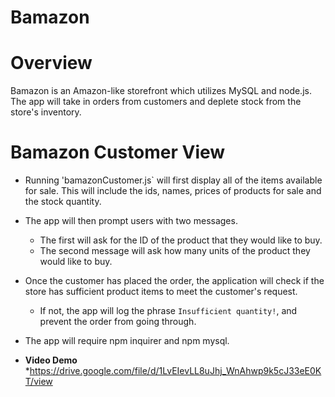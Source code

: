 # Bamazon

# Overview

Bamazon is an Amazon-like storefront which utilizes MySQL and node.js. The app will take in orders from customers and deplete stock from the store's inventory.

# Bamazon Customer View 
* Running 'bamazonCustomer.js` will first display all of the items available for sale. This will include the ids, names, prices of products for sale and the stock quantity.

* The app will then prompt users with two messages.

   * The first will ask for the ID of the product that they would like to buy.
   * The second message will ask how many units of the product they would like to buy.

* Once the customer has placed the order, the application will check if the store has sufficient product items to meet the customer's request.

   * If not, the app will log the phrase `Insufficient quantity!`, and prevent the order from going through.

* The app will require npm inquirer and npm mysql.

* **Video Demo**
*https://drive.google.com/file/d/1LvEIevLL8uJhj_WnAhwp9k5cJ33eE0KT/view

